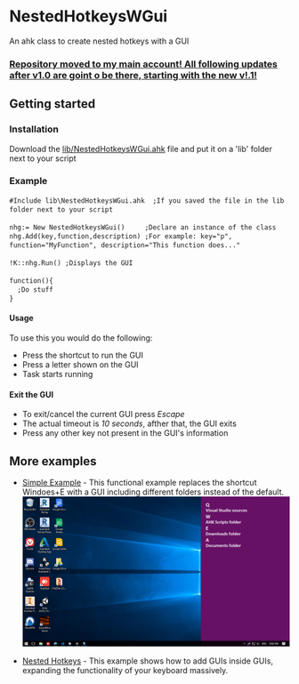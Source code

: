 # NestedHotkeysWGui
An ahk class to create nested hotkeys with a GUI
### [Repository moved to my main account! All following updates after v1.0 are goint o be there, starting with the new v!.1!](https://github.com/LuisSanchez-Dev/NestedHotkeysWGui)
## Getting started
### Installation
Download the [lib/NestedHotkeysWGui.ahk](https://github.com/SiulSalas/NestedHotkeysWGui/tree/master/lib) file and put it on a 'lib' folder next to your script

### Example
```
#Include lib\NestedHotkeysWGui.ahk  ;If you saved the file in the lib folder next to your script

nhg:= New NestedHotkeysWGui()     ;Declare an instance of the class
nhg.Add(key,function,description) ;For example: key="p", function="MyFunction", description="This function does..."

!K::nhg.Run() ;Displays the GUI

function(){
  ;Do stuff
}
```
#### Usage
To use this you would do the following:
* Press the shortcut to run the GUI
* Press a letter shown on the GUI
* Task starts running

#### Exit the GUI
* To exit/cancel the current GUI press *Escape*
* The actual timeout is *10 seconds*, afther that, the GUI exits
* Press any other key not present in the GUI's information

## More examples
* [Simple Example](https://github.com/SiulSalas/NestedHotkeysWGui/blob/master/Simple%20Example.ahk) - This functional example replaces the shortcut Windoes+E with a GUI including different folders instead of the default.
![Simple Example Image](https://raw.githubusercontent.com/SiulSalas/NestedHotkeysWGui/master/Simple%20Example.png)

* [Nested Hotkeys](https://github.com/SiulSalas/NestedHotkeysWGui/blob/master/Nested%20Hotkeys.ahk) - This example shows how to add GUIs inside GUIs, expanding the functionality of your keyboard massively.
